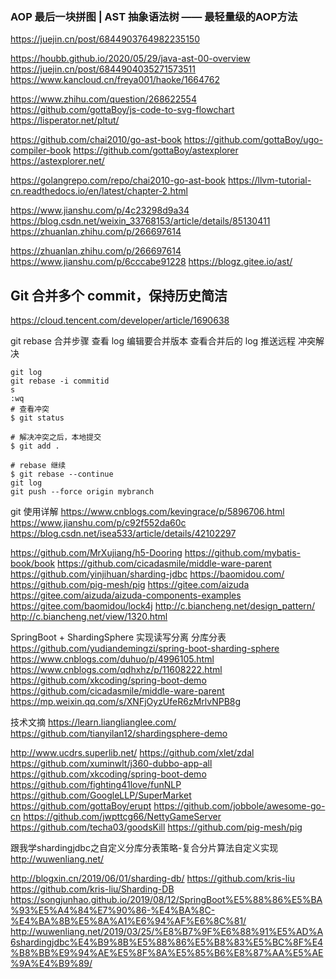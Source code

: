 ### AOP 最后一块拼图 | AST 抽象语法树 —— 最轻量级的AOP方法
https://juejin.cn/post/6844903764982235150

https://houbb.github.io/2020/05/29/java-ast-00-overview
https://juejin.cn/post/6844904035271573511
https://www.kancloud.cn/freya001/haoke/1664762


https://www.zhihu.com/question/268622554
https://github.com/gottaBoy/js-code-to-svg-flowchart
https://lisperator.net/pltut/

https://github.com/chai2010/go-ast-book
https://github.com/gottaBoy/ugo-compiler-book
https://github.com/gottaBoy/astexplorer
https://astexplorer.net/

https://golangrepo.com/repo/chai2010-go-ast-book
https://llvm-tutorial-cn.readthedocs.io/en/latest/chapter-2.html

https://www.jianshu.com/p/4c23298d9a34
https://blog.csdn.net/weixin_33768153/article/details/85130411
https://zhuanlan.zhihu.com/p/266697614

https://zhuanlan.zhihu.com/p/266697614
https://www.jianshu.com/p/6cccabe91228
https://blogz.gitee.io/ast/

## Git 合并多个 commit，保持历史简洁
https://cloud.tencent.com/developer/article/1690638


git rebase
合并步骤
查看 log
编辑要合并版本
查看合并后的 log
推送远程
冲突解决
```
git log
git rebase -i commitid
s
:wq
# 查看冲突
$ git status

# 解决冲突之后，本地提交
$ git add .

# rebase 继续
$ git rebase --continue
git log
git push --force origin mybranch
```
git 使用详解
https://www.cnblogs.com/kevingrace/p/5896706.html
https://www.jianshu.com/p/c92f552da60c
https://blog.csdn.net/isea533/article/details/42102297

https://github.com/MrXujiang/h5-Dooring
https://github.com/mybatis-book/book
https://github.com/cicadasmile/middle-ware-parent
https://github.com/yinjihuan/sharding-jdbc
https://baomidou.com/
https://github.com/pig-mesh/pig
https://gitee.com/aizuda
https://gitee.com/aizuda/aizuda-components-examples
https://gitee.com/baomidou/lock4j
http://c.biancheng.net/design_pattern/
http://c.biancheng.net/view/1320.html

SpringBoot + ShardingSphere 实现读写分离 分库分表
https://github.com/yudiandemingzi/spring-boot-sharding-sphere
https://www.cnblogs.com/duhuo/p/4996105.html
https://www.cnblogs.com/qdhxhz/p/11608222.html
https://github.com/xkcoding/spring-boot-demo
https://github.com/cicadasmile/middle-ware-parent
https://mp.weixin.qq.com/s/XNFjOyzUfeR6zMrlvNPB8g

技术文摘
https://learn.lianglianglee.com/
https://github.com/tianyilan12/shardingsphere-demo

http://www.ucdrs.superlib.net/
https://github.com/xlet/zdal
https://github.com/xuminwlt/j360-dubbo-app-all
https://github.com/xkcoding/spring-boot-demo
https://github.com/fighting41love/funNLP
https://github.com/GoogleLLP/SuperMarket
https://github.com/gottaBoy/erupt
https://github.com/jobbole/awesome-go-cn
https://github.com/jwpttcg66/NettyGameServer
https://github.com/techa03/goodsKill
https://github.com/pig-mesh/pig

跟我学shardingjdbc之自定义分库分表策略-复合分片算法自定义实现
http://wuwenliang.net/

http://blogxin.cn/2019/06/01/sharding-db/
https://github.com/kris-liu
https://github.com/kris-liu/Sharding-DB
https://songjunhao.github.io/2019/08/12/SpringBoot%E5%88%86%E5%BA%93%E5%A4%84%E7%90%86-%E4%BA%8C-%E4%BA%8B%E5%8A%A1%E6%94%AF%E6%8C%81/
http://wuwenliang.net/2019/03/25/%E8%B7%9F%E6%88%91%E5%AD%A6shardingjdbc%E4%B9%8B%E5%88%86%E5%B8%83%E5%BC%8F%E4%B8%BB%E9%94%AE%E5%8F%8A%E5%85%B6%E8%87%AA%E5%AE%9A%E4%B9%89/


